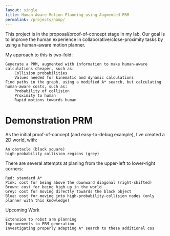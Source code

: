 ```yaml
---
layout: single
title: Human Aware Motion Planning using Augmented PRM
permalink: /projects/hamp/
---
```


This project is in the proposal/proof-of-concept stage in my lab. Our goal is to improve the human experience in collaborative/close-proximity tasks by using a human-aware motion planner.

My approach to this is two-fold:

    Generate a PRM, augmented with information to make human-aware calculations cheaper, such as:
        Collision probabilities
        Values needed for kinematic and dynamic calculations
    Find paths in the graph, using a modified A* search, but calculating human-aware costs, such as:
        Probability of collision
        Proximity to human
        Rapid motions towards human
# Demonstration PRM

As the initial proof-of-concept (and easy-to-debug example), I’ve created a 2D world, with:

    An obstacle (black square)
    high-probability collision regions (grey)

There are several attempts at planing from the upper-left to lower-right corners:

    Red: standard A*
    Pink: cost for being above the downward diagonal (right-shifted)
    Brown: cost for being high up in the world
    Grey: cost for moving directly towards the black object
    Blue: cost for moving into high-probability-collision nodes (only planner with this knowledge)

Upcoming Work

    Extension to robot arm planning
    Improvements to PRM generation
    Investigating properly adapting A* search to these additional cos